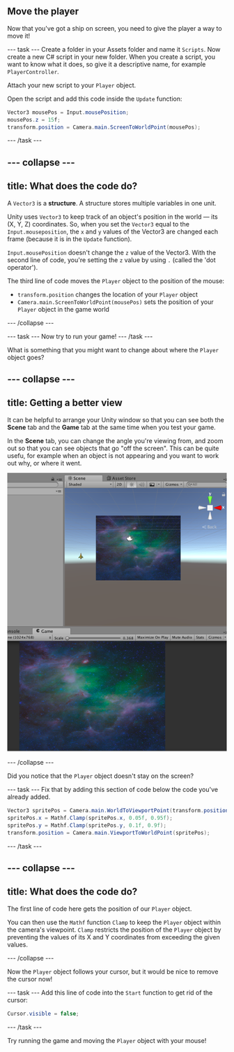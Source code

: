 ## Move the player
Now that you've got a ship on screen, you need to give the player a way to move it!

--- task ---
Create a folder in your Assets folder and name it `Scripts`. Now create a new C# script in your new folder. When you create a script, you want to know what it does, so give it a descriptive name, for example `PlayerController`. 

Attach your new script to your `Player` object.

Open the script and add this code inside the `Update` function:
```csharp
Vector3 mousePos = Input.mousePosition;  
mousePos.z = 15f;
transform.position = Camera.main.ScreenToWorldPoint(mousePos);
```
--- /task ---

--- collapse ---
---
title: What does the code do?
---

A `Vector3` is a **structure**. A structure stores multiple variables in one unit.

Unity uses `Vector3` to keep track of an object's position in the world — its (X, Y, Z) coordinates. So, when you set the `Vector3` equal to the `Input.mouseposition`, the `x` and `y` values of the Vector3 are changed each frame (because it is in the `Update` function).

`Input.mousePosition` doesn't change the `z` value of the Vector3. With the second line of code, you're setting the `z` value by using `.` (called the 'dot operator').

The third line of code moves the `Player` object to the position of the mouse:
* `transform.position` changes the location of your `Player` object
* `Camera.main.ScreenToWorldPoint(mousePos)` sets the position of your `Player` object in the game world

--- /collapse ---

--- task ---
Now try to run your game!
--- /task ---

What is something that you might want to change about where the `Player` object goes?

--- collapse ---
---
title: Getting a better view
---

It can be helpful to arrange your Unity window so that you can see both the **Scene** tab and the **Game** tab at the same time when you test your game.

In the **Scene** tab, you can change the angle you're viewing from, and zoom out so that you can see objects that go "off the screen". This can be quite usefu, for example when an object is not appearing and you want to work out why, or where it went.

![The Scene and Game view with the Scene zoomed out](images/SceneGameTabs_zoomOut.png)

--- /collapse ---
     
Did you notice that the `Player` object doesn't stay on the screen? 

--- task ---
Fix that by adding this section of code below the code you've already added.
    
```csharp
Vector3 spritePos = Camera.main.WorldToViewportPoint(transform.position);
spritePos.x = Mathf.Clamp(spritePos.x, 0.05f, 0.95f);
spritePos.y = Mathf.Clamp(spritePos.y, 0.1f, 0.9f);
transform.position = Camera.main.ViewportToWorldPoint(spritePos);
```
--- /task ---

--- collapse ---
---
title: What does the code do?
---
  
The first line of code here gets the position of our `Player` object.

You can then use the `Mathf` function `Clamp` to keep the `Player` object within the camera's viewpoint. `Clamp` restricts the position of the `Player` object by preventing the values of its X and Y coordinates from exceeding the given values.

--- /collapse ---

Now the `Player` object follows your cursor, but it would be nice to remove the cursor now!

--- task ---
Add this line of code into the `Start` function to get rid of the cursor:

```csharp
Cursor.visible = false;
```
--- /task ---

Try running the game and moving the `Player` object with your mouse!